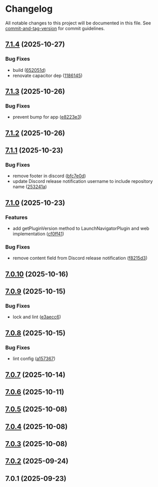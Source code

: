 # Changelog

All notable changes to this project will be documented in this file. See [commit-and-tag-version](https://github.com/absolute-version/commit-and-tag-version) for commit guidelines.

## [7.1.4](https://github.com/Cap-go/capacitor-launch-navigator/compare/7.1.3...7.1.4) (2025-10-27)


### Bug Fixes

* build ([652051d](https://github.com/Cap-go/capacitor-launch-navigator/commit/652051d93e747a26cfbf24319fc4e3f96ea2d684))
* renovate capacitor dep ([1186145](https://github.com/Cap-go/capacitor-launch-navigator/commit/1186145aa3793a4f87a096fd09a51edf8594aba3))

## [7.1.3](https://github.com/Cap-go/capacitor-launch-navigator/compare/7.1.2...7.1.3) (2025-10-26)


### Bug Fixes

* prevent bump for app ([e8223e3](https://github.com/Cap-go/capacitor-launch-navigator/commit/e8223e3a73e886d00174c2659821b74fdf81ae47))

## [7.1.2](https://github.com/Cap-go/capacitor-launch-navigator/compare/7.1.1...7.1.2) (2025-10-26)

## [7.1.1](https://github.com/Cap-go/capacitor-launch-navigator/compare/7.1.0...7.1.1) (2025-10-23)


### Bug Fixes

* remove footer in discord ([bfc7e0d](https://github.com/Cap-go/capacitor-launch-navigator/commit/bfc7e0d61a3cb0c85a8a03208cbbb244ebb42963))
* update Discord release notification username to include repository name ([253241a](https://github.com/Cap-go/capacitor-launch-navigator/commit/253241a8323c520f54f429bee29277b215f655aa))

## [7.1.0](https://github.com/Cap-go/capacitor-launch-navigator/compare/7.0.10...7.1.0) (2025-10-23)


### Features

* add getPluginVersion method to LaunchNavigatorPlugin and web implementation ([cf0ff41](https://github.com/Cap-go/capacitor-launch-navigator/commit/cf0ff412705bc69774cecda705c7af45aa3ea5e6))


### Bug Fixes

* remove content field from Discord release notification ([f8215d3](https://github.com/Cap-go/capacitor-launch-navigator/commit/f8215d3e29f08a6a33fccc61fe5085dbf8e89c4f))

## [7.0.10](https://github.com/Cap-go/capacitor-launch-navigator/compare/7.0.9...7.0.10) (2025-10-16)

## [7.0.9](https://github.com/Cap-go/capacitor-launch-navigator/compare/7.0.8...7.0.9) (2025-10-15)


### Bug Fixes

* lock and lint ([e3aecc6](https://github.com/Cap-go/capacitor-launch-navigator/commit/e3aecc60e0d2557f44081101adae0c543fbd6a16))

## [7.0.8](https://github.com/Cap-go/capacitor-launch-navigator/compare/7.0.7...7.0.8) (2025-10-15)


### Bug Fixes

* lint config ([a157367](https://github.com/Cap-go/capacitor-launch-navigator/commit/a1573674517169161fed31478a9b8d14eaa8d91c))

## [7.0.7](https://github.com/Cap-go/capacitor-launch-navigator/compare/7.0.6...7.0.7) (2025-10-14)

## [7.0.6](https://github.com/Cap-go/capacitor-launch-navigator/compare/7.0.5...7.0.6) (2025-10-11)

## [7.0.5](https://github.com/Cap-go/capacitor-launch-navigator/compare/7.0.4...7.0.5) (2025-10-08)

## [7.0.4](https://github.com/Cap-go/capacitor-launch-navigator/compare/7.0.3...7.0.4) (2025-10-08)

## [7.0.3](https://github.com/Cap-go/capacitor-launch-navigator/compare/7.0.2...7.0.3) (2025-10-08)

## [7.0.2](https://github.com/Cap-go/capacitor-launch-navigator/compare/7.0.1...7.0.2) (2025-09-24)

## 7.0.1 (2025-09-23)
